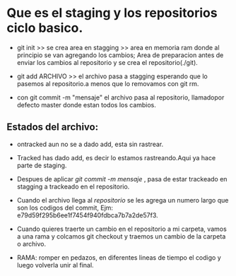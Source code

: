 # Que es el staging y los repositorios ciclo basico.

* git init >>  se crea area en stagging >> area en memoria ram donde al principio se van agregando los cambios; Area de preparacion 
antes de enviar los cambios al repositorio y se crea el repositorio(./git).

* git add ARCHIVO >> el archivo pasa a stagging esperando que lo pasemos al repositorio.a menos que lo removamos con git rm.

* con git commit -m "mensaje" el archivo pasa al repositorio, llamadopor defecto master donde estan todos los cambios.

## Estados del archivo:
* ontracked aun no se a dado add, esta sin rastrear.
* Tracked has dado add, es decir lo estamos rastreando.Aqui ya hace parte de staging.
* Despues de aplicar _git commit -m mensaje_ , pasa de estar trackeado en stagging a trackeado en el repositorio.
* Cuando el archivo llega al _repositorio_ se les agrega un numero largo que son los codigos del commit,
  Ejm: e79d59f295b6ee1f7454f940fdbca7b7a2de57f3.

* Cuando quieres traerte un cambio en el repositorio a mi carpeta, vamos a una rama y colcamos git checkout y traemos un cambio de la carpeta o archivo.

* RAMA: romper en pedazos, en diferentes lineas de tiempo el codigo y luego volverla unir al final.







